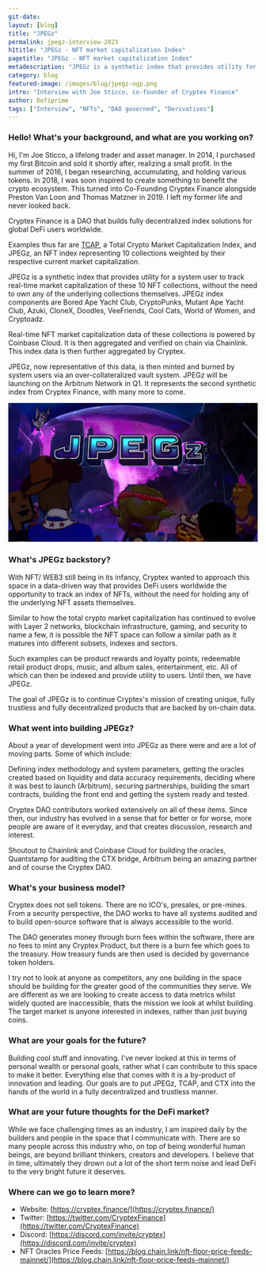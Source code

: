```yaml
---
git-date:
layout: [blog]
title: "JPEGz"
permalink: jpegz-interview-2023
h1title: "JPEGz - NFT market capitalization Index"
pagetitle: "JPEGz - NFT market capitalization Index"
metadescription: "JPEGz is a synthetic index that provides utility for a user to track real-time market capitalization of 10 largest NFT collections"
category: blog
featured-image: /images/blog/jpegz-ogp.png
intro: "Interview with Joe Sticco, co-founder of Cryptex Finance"
author: Defiprime
tags: ["Interview", "NFTs", "DAO governed", "Derivatives"]
---
```


### Hello! What's your background, and what are you working on?

Hi, I'm Joe Sticco, a lifelong trader and asset manager. In 2014, I purchased my first Bitcoin and sold it shortly after, realizing a small profit. In the summer of 2016, I began researching, accumulating, and holding various tokens. In 2018, I was soon inspired to create something to benefit the crypto ecosystem. This turned into Co-Founding Cryptex Finance alongside Preston Van Loon and Thomas Matzner in 2019. I left my former life and never looked back.

Cryptex Finance is a DAO that builds fully decentralized index solutions for global DeFi users worldwide.

Examples thus far are [TCAP](/tcap), a Total Crypto Market Capitalization Index, and JPEGz, an NFT index representing 10 collections weighted by their respective current market capitalization.

JPEGz is a synthetic index that provides utility for a system user to track real-time market capitalization of these 10 NFT collections, without the need to own any of the underlying collections themselves. JPEGz index components are Bored Ape Yacht Club, CryptoPunks, Mutant Ape Yacht Club, Azuki, CloneX, Doodles, VeeFriends, Cool Cats, World of Women, and Cryptoadz.

Real-time NFT market capitalization data of these collections is powered by Coinbase Cloud. It is then aggregated and verified on chain via Chainlink. This index data is then further aggregated by Cryptex.

JPEGz, now representative of this data, is then minted and burned by system users via an over-collateralized vault system. JPEGz will be launching on the Arbitrum Network in Q1. It represents the second synthetic index from Cryptex Finance, with many more to come.

![](/images/blog/jpegz-interview/image1.webp)

### What's JPEGz backstory?

With NFT/ WEB3 still being in its infancy, Cryptex wanted to approach this space in a data-driven way that provides DeFi users worldwide the opportunity to track an index of NFTs, without the need for holding any of the underlying NFT assets themselves.

Similar to how the total crypto market capitalization has continued to evolve with Layer 2 networks, blockchain infrastructure, gaming, and security to name a few, it is possible the NFT space can follow a similar path as it matures into different subsets, indexes and sectors.

Such examples can be product rewards and loyalty points, redeemable retail product drops, music, and album sales, entertainment, etc. All of which can then be indexed and provide utility to users. Until then, we have JPEGz.

The goal of JPEGz is to continue Cryptex's mission of creating unique, fully trustless and fully decentralized products that are backed by on-chain data.

### What went into building JPEGz?

About a year of development went into JPEGz as there were and are a lot of moving parts. Some of which include:

Defining index methodology and system parameters, getting the oracles created based on liquidity and data accuracy requirements, deciding where it was best to launch (Arbitrum), securing partnerships, building the smart contracts, building the front end and getting the system ready and tested.

Cryptex DAO contributors worked extensively on all of these items. Since then, our industry has evolved in a sense that for better or for worse, more people are aware of it everyday, and that creates discussion, research and interest.

Shoutout to Chainlink and Coinbase Cloud for building the oracles, Quantstamp for auditing the CTX bridge, Arbitrum being an amazing partner and of course the Cryptex DAO.

### What's your business model?

Cryptex does not sell tokens. There are no ICO's, presales, or pre-mines. From a security perspective, the DAO works to have all systems audited and to build open-source software that is always accessible to the world.

The DAO generates money through burn fees within the software, there are no fees to mint any Cryptex Product, but there is a burn fee which goes to the treasury. How treasury funds are then used is decided by governance token holders.

I try not to look at anyone as competitors, any one building in the space should be building for the greater good of the communities they serve. We are different as we are looking to create access to data metrics whilst widely quoted are inaccessible, thats the mission we look at whilst building. The target market is anyone interested in indexes, rather than just buying coins.

### What are your goals for the future?

Building cool stuff and innovating. I've never looked at this in terms of personal wealth or personal goals, rather what I can contribute to this space to make it better. Everything else that comes with it is a by-product of innovation and leading. Our goals are to put JPEGz, TCAP, and CTX into the hands of the world in a fully decentralized and trustless manner.

### What are your future thoughts for the DeFi market?

While we face challenging times as an industry, I am inspired daily by the builders and people in the space that I communicate with. There are so many people across this industry who, on top of being wonderful human beings, are beyond brilliant thinkers, creators and developers. I believe that in time, ultimately they drown out a lot of the short term noise and lead DeFi to the very bright future it deserves.

### Where can we go to learn more?

- Website: [https://cryptex.finance/](https://cryptex.finance/)
- Twitter: [https://twitter.com/CryptexFinance](https://twitter.com/CryptexFinance)
- Discord: [https://discord.com/invite/cryptex](https://discord.com/invite/cryptex)
- NFT Oracles Price Feeds: [https://blog.chain.link/nft-floor-price-feeds-mainnet/](https://blog.chain.link/nft-floor-price-feeds-mainnet/)
